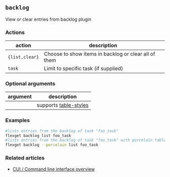## `backlog`
View or clear entries from backlog plugin
### Actions
| action | description |
| --- | --- |
| `{list,clear}` | Choose to show items in backlog or clear all of them |
| `task` | Limit to specific task (if supplied) |

### Optional arguments
| argument | description |
| --- | --- |
|  | supports [table-styles](/CLI/--table-styles)|

### Examples
```bash
#lists entries from the backlog of task "foo_task"
flexget backlog list foo_task
#lists entries from the backlog of task "foo_task" with porcelain table type
flexget backlog --porcelain list foo_task
```
### Related articles
* [CUI / Command line interface overview](/CLI)